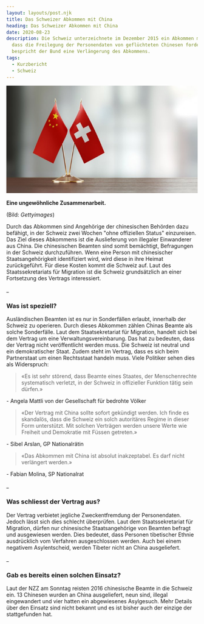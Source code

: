 ```yaml
---
layout: layouts/post.njk
title: Das Schweizer Abkommen mit China
heading: Das Schweizer Abkommen mit China
date: 2020-08-23
description: Die Schweiz unterzeichnete im Dezember 2015 ein Abkommen mit China,
  dass die Freilegung der Personendaten von geflüchteten Chinesen fordert. Nun
  bespricht der Bund eine Verlängerung des Abkommens.
tags:
  - Kurzbericht
  - Schweiz
---
```

![Gettyimages](/img/gettyimages.jpg "Gettyimages")

**Eine ungewöhnliche Zusammenarbeit.**

(Bild: *Gettyimages*)

Durch das Abkommen sind Angehörige der chinesischen Behörden dazu befähigt, in der Schweiz zwei Wochen "ohne offiziellen Status" einzureisen. Das Ziel dieses Abkommens ist die Auslieferung von illegaler Einwanderer aus China. Die chinesischen Beamten sind somit bemächtigt, Befragungen in der Schweiz durchzuführen. Wenn eine Person mit chinesischer Staatsangehörigkeit identifiziert wird, wird diese in ihre Heimat zurückgeführt. Für diese Kosten kommt die Schweiz auf. Laut des Staatssekretariats für Migration ist die Schweiz grundsätzlich an einer Fortsetzung des Vertrags interessiert.

_

### Was ist speziell?

Ausländischen Beamten ist es nur in Sonderfällen erlaubt, innerhalb der Schweiz zu operieren. Durch dieses Abkommen zählen Chinas Beamte als solche Sonderfälle.
Laut dem  Staatsekretariat für Migration, handelt sich bei dem Vertrag um eine Verwaltungsvereinbarung. Das hat zu bedeuten, dass der Vertrag nicht veröffentlicht werden muss.
Die Schweiz ist neutral und ein demokratischer Staat. Zudem steht im Vertrag, dass es sich beim Partnerstaat um einen Rechtsstaat handeln muss. Viele Politiker sehen dies als Widerspruch:

> «Es ist sehr störend, dass Beamte eines Staates, der Menschenrechte systematisch verletzt, in der Schweiz in offizieller Funktion tätig sein dürfen.»

\- Angela Mattli von der Gesellschaft für bedrohte Völker

> «Der Vertrag mit China sollte sofort gekündigt werden. Ich finde es skandalös, dass die Schweiz ein solch autoritäres Regime in dieser Form unterstützt. Mit solchen Verträgen werden unsere Werte wie Freiheit und Demokratie mit Füssen getreten.»

\- Sibel Arslan, GP Nationalrätin

> «Das Abkommen mit China ist absolut inakzeptabel. Es darf nicht verlängert werden.»

\- Fabian Molina, SP Nationalrat

_

### Was schliesst der Vertrag aus?

Der Vertrag verbietet jegliche Zweckentfremdung der Personendaten. Jedoch lässt sich dies schlecht überprüfen.
Laut dem Staatssekretariat für Migration, dürfen nur chinesische Staatsangehörige von Beamten befragt und ausgewiesen werden. Dies bedeutet, dass Personen tibetischer Ethnie ausdrücklich vom Verfahren ausgeschlossen werden. Auch bei einem negativem Asylentscheid, werden Tibeter nicht an China ausgeliefert.

_

### Gab es bereits einen solchen Einsatz?

Laut der NZZ am Sonntag reisten 2016 chinesische Beamte in die Schweiz ein. 13 Chinesen wurden an China ausgeliefert, neun sind, illegal eingewandert und vier hatten ein abgewiesenes Asylgesuch. Mehr Details über den Einsatz sind nicht bekannt und es ist bisher auch der einzige der stattgefunden hat.